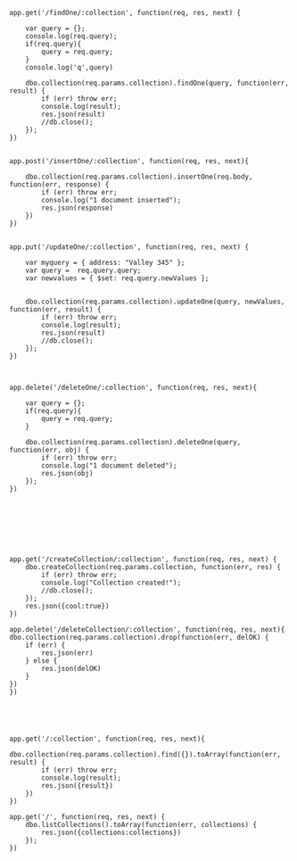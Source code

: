 
    app.get('/findOne/:collection', function(req, res, next) {

        var query = {};
        console.log(req.query);
        if(req.query){
            query = req.query;
        }
        console.log('q',query)

        dbo.collection(req.params.collection).findOne(query, function(err, result) {
            if (err) throw err;
            console.log(result);
            res.json(result)
            //db.close();
        });
    })


    app.post('/insertOne/:collection', function(req, res, next){

        dbo.collection(req.params.collection).insertOne(req.body, function(err, response) {
            if (err) throw err;
            console.log("1 document inserted");
            res.json(response)    
        })
    })


    app.put('/updateOne/:collection', function(req, res, next) {

        var myquery = { address: "Valley 345" };
        var query =  req.query.query;
        var newvalues = { $set: req.query.newValues };


        dbo.collection(req.params.collection).updateOne(query, newValues, function(err, result) {
            if (err) throw err;
            console.log(result);
            res.json(result)
            //db.close();
        });
    })



    app.delete('/deleteOne/:collection', function(req, res, next){

        var query = {};
        if(req.query){
            query = req.query;
        }

        dbo.collection(req.params.collection).deleteOne(query, function(err, obj) {
            if (err) throw err;
            console.log("1 document deleted");
            res.json(obj)
        });
    })








    app.get('/createCollection/:collection', function(req, res, next) {
        dbo.createCollection(req.params.collection, function(err, res) {
            if (err) throw err;
            console.log("Collection created!");
            //db.close();
        });
        res.json({cool:true})
    })

    app.delete('/deleteCollection/:collection', function(req, res, next){
    dbo.collection(req.params.collection).drop(function(err, delOK) {
        if (err) {
            res.json(err)
        } else {
            res.json(delOK)   
        }
    })
    })





    app.get('/:collection', function(req, res, next){
        dbo.collection(req.params.collection).find({}).toArray(function(err, result) {
            if (err) throw err;
            console.log(result);
            res.json({result})
        })
    })

    app.get('/', function(req, res, next) {
        dbo.listCollections().toArray(function(err, collections) {
            res.json({collections:collections})
        });
    })

